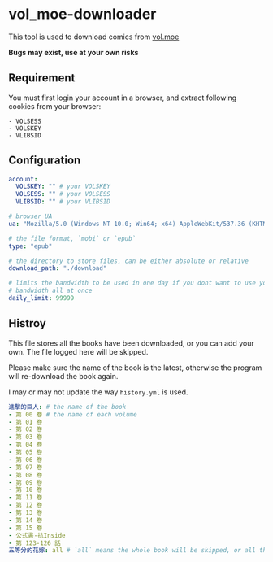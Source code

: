 # vol_moe-downloader

This tool is used to download comics from [vol.moe](https://vol.moe)

**Bugs may exist, use at your own risks**

## Requirement

You must first login your account in a browser, and extract following cookies from your browser:

    - VOLSESS
    - VOLSKEY
    - VLIBSID

## Configuration

``` yaml
account:
  VOLSKEY: "" # your VOLSKEY
  VOLSESS: "" # your VOLSESS
  VLIBSID: "" # your VLIBSID

# browser UA
ua: "Mozilla/5.0 (Windows NT 10.0; Win64; x64) AppleWebKit/537.36 (KHTML, like Gecko) Chrome/87.0.4280.141 Safari/537.36"

# the file format, `mobi` or `epub`
type: "epub"

# the directory to store files, can be either absolute or relative
download_path: "./download"

# limits the bandwidth to be used in one day if you dont want to use your mothly
# bandwidth all at once
daily_limit: 99999
```

## Histroy

This file stores all the books have been downloaded, or you can add your own. The file logged here will be skipped.

Please make sure the name of the book is the latest, otherwise the program will re-download the book again.

I may or may not update the way `history.yml` is used.

``` yaml
進擊的巨人: # the name of the book
- 第 00 卷 # the name of each volume
- 第 01 卷
- 第 02 卷
- 第 03 卷
- 第 04 卷
- 第 05 卷
- 第 06 卷
- 第 07 卷
- 第 08 卷
- 第 09 卷
- 第 10 卷
- 第 11 卷
- 第 12 卷
- 第 13 卷
- 第 14 卷
- 第 15 卷
- 公式書-抗Inside
- 第 123-126 話
五等分的花嫁: all # `all` means the whole book will be skipped, or all the volumes have been downloaded and the book is ended.
```